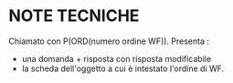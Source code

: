 # NOTE TECNICHE

Chiamato con P(ORD(numero ordine WF)).
Presenta : 
- una domanda + risposta con risposta modificabile
- la scheda dell'oggetto a cui è intestato l'ordine di WF.
